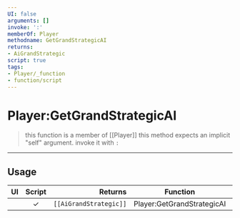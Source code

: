 ```yaml
---
UI: false
arguments: []
invoke: ':'
memberOf: Player
methodname: GetGrandStrategicAI
returns:
- AiGrandStrategic
script: true
tags:
- Player/_function
- function/script
---
```

# Player:GetGrandStrategicAI
> this function is a member of [[Player]]
> this method expects an implicit "self" argument. invoke it with `:`
-----
## Usage
|  UI | Script | Returns | Function | Arguments |
|:---:|:------:|-------:|:--------:|:---------|
| |✓|<code>[[AiGrandStrategic]]<code/>|Player:GetGrandStrategicAI||
